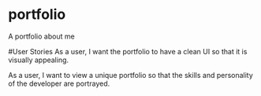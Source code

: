 # portfolio
A portfolio about me

#User Stories
As a user, I want the portfolio to have a clean UI so that it is visually appealing.

As a user, I want to view a unique portfolio so that the skills and personality of the developer are portrayed.

